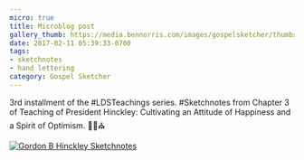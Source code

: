 ```yaml
---
micro: true
title: Microblog post
gallery_thumb: https://media.bennorris.com/images/gospelsketcher/thumbs/hinckley-teachings-3.jpg
date: 2017-02-11 05:39:33-0700
tags:
- sketchnotes
- hand lettering
category: Gospel Sketcher
---
```


3rd installment of the #LDSTeachings series. #Sketchnotes from Chapter 3 of Teaching of President Hinckley: Cultivating an Attitude of Happiness and a Spirit of Optimism. ✍🏼⛪️

[![Gordon B Hinckley Sketchnotes](https://media.bennorris.com/images/gospelsketcher/general/hinckley-teachings-3.jpg)](https://media.bennorris.com/images/gospelsketcher/general/hinckley-teachings-3.jpg)